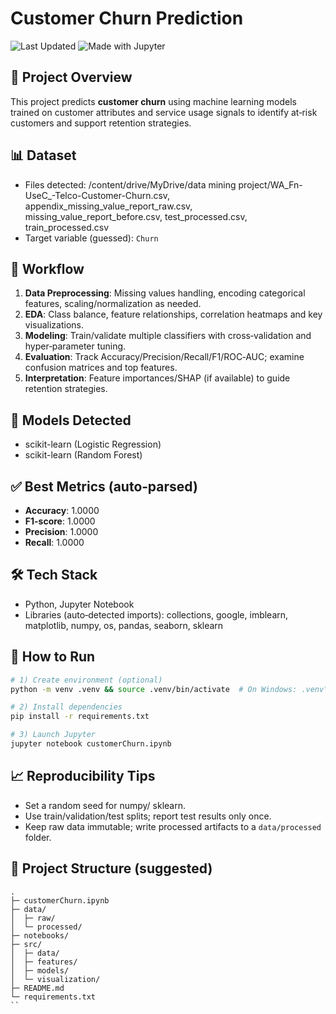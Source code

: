 # Customer Churn Prediction

![Last Updated](https://img.shields.io/badge/last%20updated-2025-08-25-blue) ![Made with Jupyter](https://img.shields.io/badge/Made%20with-Jupyter-orange)

## 📌 Project Overview
This project predicts **customer churn** using machine learning models trained on customer attributes and service usage signals to identify at‑risk customers and support retention strategies.

## 📊 Dataset
- Files detected: /content/drive/MyDrive/data mining project/WA_Fn-UseC_-Telco-Customer-Churn.csv, appendix_missing_value_report_raw.csv, missing_value_report_before.csv, test_processed.csv, train_processed.csv
- Target variable (guessed): `Churn`

## 🧹 Workflow
1. **Data Preprocessing**: Missing values handling, encoding categorical features, scaling/normalization as needed.
2. **EDA**: Class balance, feature relationships, correlation heatmaps and key visualizations.
3. **Modeling**: Train/validate multiple classifiers with cross‑validation and hyper‑parameter tuning.
4. **Evaluation**: Track Accuracy/Precision/Recall/F1/ROC‑AUC; examine confusion matrices and top features.
5. **Interpretation**: Feature importances/SHAP (if available) to guide retention strategies.

## 🤖 Models Detected
- scikit-learn (Logistic Regression)
- scikit-learn (Random Forest)

## ✅ Best Metrics (auto‑parsed)
- **Accuracy**: 1.0000
- **F1-score**: 1.0000
- **Precision**: 1.0000
- **Recall**: 1.0000

## 🛠️ Tech Stack
- Python, Jupyter Notebook
- Libraries (auto‑detected imports): collections, google, imblearn, matplotlib, numpy, os, pandas, seaborn, sklearn

## 🚀 How to Run
```bash
# 1) Create environment (optional)
python -m venv .venv && source .venv/bin/activate  # On Windows: .venv\Scripts\activate

# 2) Install dependencies
pip install -r requirements.txt

# 3) Launch Jupyter
jupyter notebook customerChurn.ipynb
```

## 📈 Reproducibility Tips
- Set a random seed for numpy/ sklearn.
- Use train/validation/test splits; report test results only once.
- Keep raw data immutable; write processed artifacts to a `data/processed` folder.

## 🧭 Project Structure (suggested)
```
.
├─ customerChurn.ipynb
├─ data/
│  ├─ raw/
│  └─ processed/
├─ notebooks/
├─ src/
│  ├─ data/
│  ├─ features/
│  ├─ models/
│  └─ visualization/
├─ README.md
└─ requirements.txt
``
